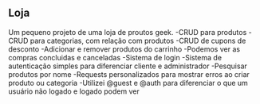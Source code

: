 ## Loja

Um pequeno projeto de uma loja de proutos geek.
-CRUD para produtos
-CRUD para categorias, com relação com produtos
-CRUD de cupons de desconto
-Adicionar e remover produtos do carrinho
-Podemos ver as compras concluidas e canceladas
-Sistema de login
-Sistema de autenticação simples para diferenciar cliente e administrador
-Pesquisar produtos por nome
-Requests personalizados para mostrar erros ao criar produto ou categoria
-Utilizei @guest e @auth para diferenciar o que um usuário não logado e logado podem ver
